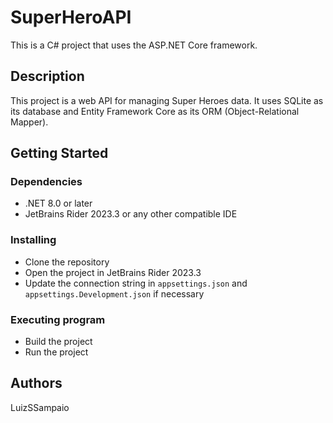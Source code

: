 # SuperHeroAPI

This is a C# project that uses the ASP.NET Core framework.

## Description

This project is a web API for managing Super Heroes data. It uses SQLite as its database and Entity Framework Core as its ORM (Object-Relational Mapper).

## Getting Started

### Dependencies

* .NET 8.0 or later
* JetBrains Rider 2023.3 or any other compatible IDE

### Installing

* Clone the repository
* Open the project in JetBrains Rider 2023.3
* Update the connection string in `appsettings.json` and `appsettings.Development.json` if necessary

### Executing program

* Build the project
* Run the project

## Authors

LuizSSampaio